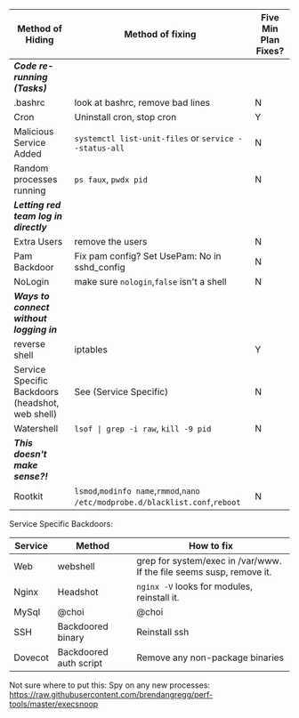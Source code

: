 | Method of Hiding | Method of fixing | Five Min Plan Fixes?  |
|----------|------------------------|---|
| ***Code re-running (Tasks)*** | | |
| .bashrc       | look at bashrc, remove bad lines |  N |
| Cron | Uninstall cron, stop cron  | Y |
| Malicious Service Added | `systemctl list-unit-files` or `service --status-all`  | N  |
| Random processes running | `ps faux`, `pwdx pid` | N |
| ***Letting red team log in directly*** | | |
| Extra Users | remove the users  | N  |
| Pam Backdoor | Fix pam config? Set UsePam: No in sshd_config  | N  |
| NoLogin | make sure `nologin`,`false` isn't a shell| N |
| ***Ways to connect without logging in*** | | |
| reverse shell | iptables | Y  |
| Service Specific Backdoors (headshot, web shell) | See (Service Specific)  | N |
| Watershell | `lsof \| grep -i raw`, `kill -9 pid` | N |
| ***This doesn't make sense?!***| | | 
| Rootkit | `lsmod`,`modinfo name`,`rmmod`,`nano /etc/modprobe.d/blacklist.conf`,`reboot`  | N |

Service Specific Backdoors:

| Service | Method | How to fix  |
|----------|------------------------|----------|
| Web | webshell | grep for system/exec in /var/www. If the file seems susp, remove it. |
| Nginx | Headshot | `nginx -V` looks for modules, reinstall it. |
| MySql | @choi | @choi | 
| SSH | Backdoored binary | Reinstall ssh |
| Dovecot | Backdoored auth script | Remove any non-package binaries |

Not sure where to put this:
Spy on any new processes:
https://raw.githubusercontent.com/brendangregg/perf-tools/master/execsnoop

